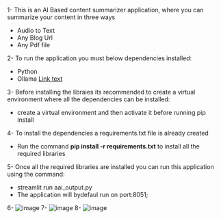 1- This is an AI Based content summarizer application, where you can summarize your content in three ways
 - Audio to Text
 - Any Blog Url
 - Any Pdf file

2- To run the application you must below dependencies installed:
  - Python
  - Ollama [Link text](https://ollama.com/download/OllamaSetup.exe)

3- Before installing the libraies its recommended to create a virtual environment where all the dependencies can be installed:
  - create a virtual environment and then activate it before running pip install

4- To install the dependencies a requirements.txt file is already created
  - Run the command **pip install -r requirements.txt** to install all the required libraries

5- Once all the required libraries are installed you can run this application using the command:
  - streamlit run aai_output.py
  - The application will bydefaul run on port:8051;

6- ![image](https://github.com/user-attachments/assets/c404464d-a507-498a-add9-256cb0283cc6)
7- ![image](https://github.com/user-attachments/assets/e93a66aa-b6bd-43dc-a378-a7a45f909b14)
8- ![image](https://github.com/user-attachments/assets/d0aa0a2f-9eb4-42ba-9d43-3ab116fa95b0)


